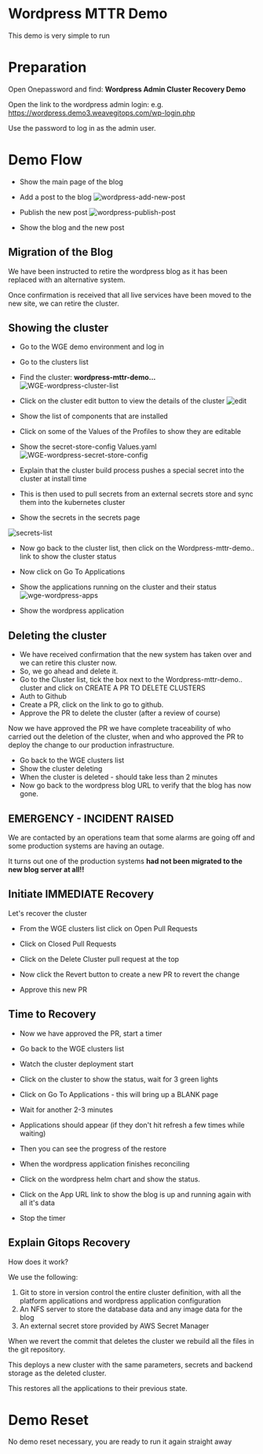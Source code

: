 # Wordpress MTTR Demo

This demo is very simple to run

# Preparation

Open Onepassword and find:
**Wordpress Admin Cluster Recovery Demo**

Open the link to the wordpress admin login:
e.g.
https://wordpress.demo3.weavegitops.com/wp-login.php

Use the password to log in as the admin user.

# Demo Flow

* Show the main page of the blog

* Add a post to the blog
![wordpress-add-new-post](https://user-images.githubusercontent.com/1316183/228937272-abd16e0b-f8d3-4d49-b7b7-9b262599fb55.png)

* Publish the new post
![wordpress-publish-post](https://user-images.githubusercontent.com/1316183/228937251-1f40fca1-419b-4f64-a6c8-70c235d4e7a3.png)

* Show the blog and the new post

## Migration of the Blog

We have been instructed to retire the wordpress blog as it has been replaced with an alternative system.

Once confirmation is received that all live services have been moved to the new site, we can retire the cluster.

## Showing the cluster

* Go to the WGE demo environment and log in
* Go to the clusters list

* Find the cluster: **wordpress-mttr-demo...**
![WGE-wordpress-cluster-list](https://user-images.githubusercontent.com/1316183/228941659-69c7abb1-6230-4e87-b32b-a14bfcbd5ef4.png)

* Click on the cluster edit button to view the details of the cluster
![edit](https://user-images.githubusercontent.com/1316183/228941913-3cb597b0-8dad-4e6f-b9f7-b6ec871d80dc.png)

* Show the list of components that are installed

* Click on some of the Values of the Profiles to show they are editable
* Show the secret-store-config Values.yaml
![WGE-wordpress-secret-store-config](https://user-images.githubusercontent.com/1316183/228942217-f6669359-2a0b-4e93-9cb4-74cbf4ac847b.png)

* Explain that the cluster build process pushes a special secret into the cluster at install time 
* This is then used to pull secrets from an external secrets store and sync them into the kubernetes cluster
* Show the secrets in the secrets page

![secrets-list](https://user-images.githubusercontent.com/1316183/228942657-b5281cf1-0521-4b9d-9453-c988f508e8c9.png)


* Now go back to the cluster list, then click on the Wordpress-mttr-demo.. link to show the cluster status

* Now click on Go To Applications
* Show the applications running on the cluster and their status
![wge-wordpress-apps](https://user-images.githubusercontent.com/1316183/228943184-63558f92-4a9d-46a4-a104-8e532400541f.png)

* Show the wordpress application

## Deleting the cluster

* We have received confirmation that the new system has taken over and we can retire this cluster now.
* So, we go ahead and delete it.
* Go to the Cluster list, tick the box next to the Wordpress-mttr-demo.. cluster and click on CREATE A PR TO DELETE CLUSTERS
* Auth to Github
* Create a PR, click on the link to go to github.
* Approve the PR to delete the cluster (after a review of course)

Now we have approved the PR we have complete traceability of who carried out the deletion of the cluster, when and who approved the PR to deploy the change to our production infrastructure.

* Go back to the WGE clusters list
* Show the cluster deleting
* When the cluster is deleted - should take less than 2 minutes
* Now go back to the wordpress blog URL to verify that the blog has now gone.

## EMERGENCY - INCIDENT RAISED

We are contacted by an operations team that some alarms are going off and some production systems are having an outage.

It turns out one of the production systems **had not been migrated to the new blog server at all!!**

## Initiate IMMEDIATE Recovery

Let's recover the cluster

* From the WGE clusters list click on Open Pull Requests

* Click on Closed Pull Requests
* Click on the Delete Cluster pull request at the top
* Now click the Revert button to create a new PR to revert the change
* Approve this new PR

## Time to Recovery

* Now we have approved the PR, start a timer
* Go back to the WGE clusters list
* Watch the cluster deployment start
* Click on the cluster to show the status, wait for 3 green lights
* Click on Go To Applications - this will bring up a BLANK page
* Wait for another 2-3 minutes
* Applications should appear (if they don't hit refresh a few times while waiting)
* Then you can see the progress of the restore
* When the wordpress application finishes reconciling
* Click on the wordpress helm chart and show the status.
* Click on the App URL link to show the blog is up and running again with all it's data


* Stop the timer

## Explain Gitops Recovery

How does it work?

We use the following:
1. Git to store in version control the entire cluster definition, with all the platform applications and wordpress application configuration
2. An NFS server to store the database data and any image data for the blog
3. An external secret store provided by AWS Secret Manager

When we revert the commit that deletes the cluster we rebuild all the files in the git repository.

This deploys a new cluster with the same parameters, secrets and backend storage as the deleted cluster.

This restores all the applications to their previous state.

# Demo Reset

No demo reset necessary, you are ready to run it again straight away

